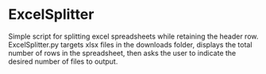 # ExcelSplitter
Simple script for splitting excel spreadsheets while retaining the header row. ExcelSplitter.py targets xlsx files in the downloads folder, displays the total number of rows in the spreadsheet, then asks the user to indicate the desired number of files to output.
